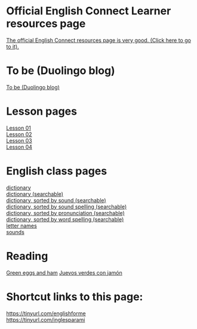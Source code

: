 # Official English Connect Learner resources page

<a href="https://www.englishconnect.org/learner/resources">The official English Connect resources page is very good. (Click here to go to it).</a>  

# To be (Duolingo blog)
<a href="https://blog.duolingo.com/es/como-usar-verbo-to-be-en-ingles">To be (Duolingo blog)</a>

# Lesson pages

[Lesson 01](class/Lesson_01.md)  
[Lesson 02](class/Lesson_02.md)  
[Lesson 03](class/Lesson_03.md)  
[Lesson 04](class/Lesson_04.md)  

# English class pages

[dictionary](documents/dictionary.md)  
[dictionary (searchable)](text_only/dictionary.tsv)  
[dictionary, sorted by sound (searchable)](text_only/sound_dict.tsv)  
[dictionary, sorted by sound spelling (searchable)](text_only/sound_spelling_dict.tsv)  
[dictionary, sorted by pronunciation (searchable)](text_only/pronunciation_dict.tsv)  
[dictionary, sorted by word spelling (searchable)](text_only/word_spelling_dict.tsv)  
[letter names](documents/letter_names.md)  
[sounds](documents/sounds.md)  

# Reading
[Green eggs and ham](https://youtu.be/x1Kksn76jZk)
[Juevos verdes con jamón](https://youtu.be/WFBASirx5Qk)

# Shortcut links to this page:

https://tinyurl.com/englishforme  
https://tinyurl.com/inglesparami  
